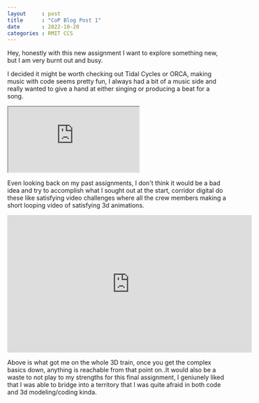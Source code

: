 ```yaml
---
layout     : post
title      : "CoP Blog Post 1"
date       : 2022-10-20
categories : RMIT CCS
---
```


Hey, honestly with this new assignment I want to explore something new, but I am very burnt out and busy.

I decided it might be worth checking out Tidal Cycles or ORCA, making music with code seems pretty fun, I always had a bit of a music side and really wanted to give a hand at either singing or producing a beat for a song.

<iframe src="https://editor.p5js.org/Abyzmal/full/vvJfmPU4BE"></iframe>

Even looking back on my past assignments, I don't think it would be a bad idea and try to accomplish what I sought out at the start, corridor digital do these like satisfying video challenges where all the crew members making a short looping video of satisfying 3d animations. 

<iframe width="560" height="315" src="https://www.youtube.com/embed/km4-85UqrwE" title="YouTube video player" frameborder="0" allow="accelerometer; autoplay; clipboard-write; encrypted-media; gyroscope; picture-in-picture" allowfullscreen></iframe>

Above is what got me on the whole 3D train, once you get the complex basics down, anything is reachable from that point on..It would also be a waste to not play to my strengths for this final assignment, I geniunely liked that I was able to bridge into a territory that I was quite afraid in both code and 3d modeling/coding kinda.